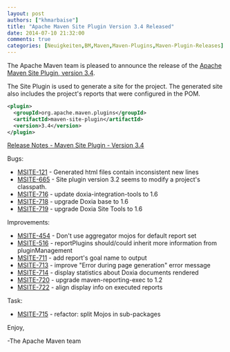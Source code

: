 ```yaml
---
layout: post
authors: ["khmarbaise"]
title: "Apache Maven Site Plugin Version 3.4 Released"
date: 2014-07-10 21:32:00
comments: true
categories: [Neuigkeiten,BM,Maven,Maven-Plugins,Maven-Plugin-Releases]
---
```

The Apache Maven team is pleased to announce the release of the 
[Apache Maven Site Plugin, version 3.4](https://maven.apache.org/plugins/maven-site-plugin/).

The Site Plugin is used to generate a site for the project. The generated site
also includes the project's reports that were configured in the POM.

```xml
<plugin>
  <groupId>org.apache.maven.plugins</groupId>
  <artifactId>maven-site-plugin</artifactId>
  <version>3.4</version>
</plugin>
```
<!-- more -->
[Release Notes - Maven Site Plugin - Version 3.4](http://jira.codehaus.org/secure/ReleaseNote.jspa?projectId=11146&styleName=Html&version=19228)

Bugs:

 * [MSITE-121](https://issues.apache.org/jira/browse/MSITE-121) - Generated html files contain inconsistent new lines
 * [MSITE-665](https://issues.apache.org/jira/browse/MSITE-665) - Site plugin version 3.2 seems to modify a project's classpath.
 * [MSITE-716](https://issues.apache.org/jira/browse/MSITE-716) - update doxia-integration-tools to 1.6
 * [MSITE-718](https://issues.apache.org/jira/browse/MSITE-718) - upgrade Doxia base to 1.6
 * [MSITE-719](https://issues.apache.org/jira/browse/MSITE-719) - upgrade Doxia Site Tools to 1.6

Improvements:

 * [MSITE-454](https://issues.apache.org/jira/browse/MSITE-454) - Don't use aggregator mojos for default report set
 * [MSITE-516](https://issues.apache.org/jira/browse/MSITE-516) - reportPlugins should/could inherit more information from pluginManagement
 * [MSITE-711](https://issues.apache.org/jira/browse/MSITE-711) - add report's goal name to output
 * [MSITE-713](https://issues.apache.org/jira/browse/MSITE-713) - improve "Error during page generation" error message
 * [MSITE-714](https://issues.apache.org/jira/browse/MSITE-714) - display statistics about Doxia documents rendered
 * [MSITE-720](https://issues.apache.org/jira/browse/MSITE-720) - upgrade maven-reporting-exec to 1.2
 * [MSITE-722](https://issues.apache.org/jira/browse/MSITE-722) - align display info on executed reports

Task:

 * [MSITE-715](https://issues.apache.org/jira/browse/MSITE-715) - refactor: split Mojos in sub-packages


Enjoy,

-The Apache Maven team
